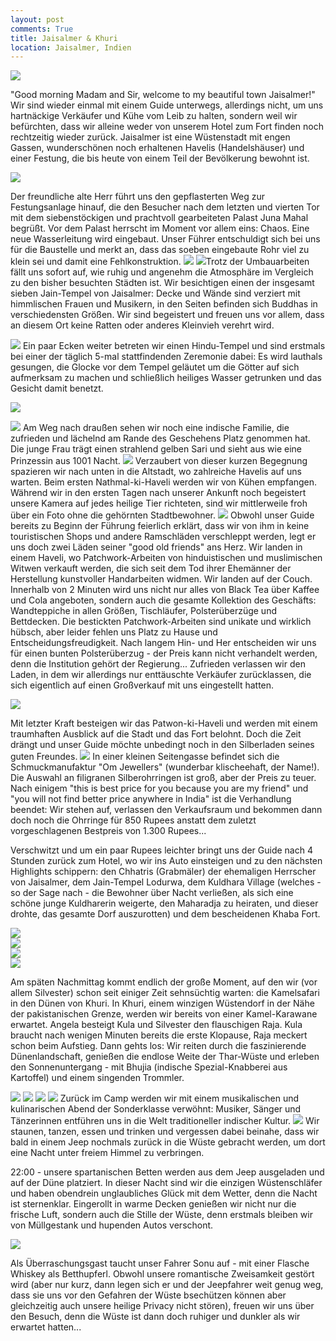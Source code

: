 ```yaml
---
layout: post
comments: True
title: Jaisalmer & Khuri
location: Jaisalmer, Indien
---
```

<p>
<a href='http://whataboutas.data.s3.amazonaws.com/images/2015-04-12-jaisalmer-khuri/DSC_1024.JPG' data-lightbox='Post' title='In einem Jain-Tempel von Jaisalmer'
><img class='img-wide' src='http://whataboutas.data.s3.amazonaws.com/images/2015-04-12-jaisalmer-khuri/previews/DSC_1024.jpg' /></a>
</p>
<p>
"Good morning Madam and Sir, welcome to my beautiful town Jaisalmer!" Wir sind wieder einmal mit einem Guide unterwegs, allerdings nicht, um uns hartnäckige Verkäufer und Kühe vom Leib zu halten, sondern weil wir befürchten, dass wir alleine weder von unserem Hotel zum Fort finden noch rechtzeitig wieder zurück. Jaisalmer ist eine Wüstenstadt mit engen Gassen, wunderschönen noch erhaltenen Havelis (Handelshäuser) und einer Festung, die bis heute von einem Teil der Bevölkerung bewohnt ist.
</p>
<!--more-->
<p>
<a href='http://whataboutas.data.s3.amazonaws.com/images/2015-04-12-jaisalmer-khuri/DSC_0977.JPG' data-lightbox='Post' title='Aufstieg zum Fort von Jaisalmer'
><img class='img-wide' src='http://whataboutas.data.s3.amazonaws.com/images/2015-04-12-jaisalmer-khuri/DSC_0977.JPG' /></a>
</p>
<p>
Der freundliche alte Herr führt uns den gepflasterten Weg zur Festungsanlage hinauf, die den Besucher nach dem letzten und vierten Tor mit dem siebenstöckigen und prachtvoll gearbeiteten Palast Juna Mahal begrüßt. Vor dem Palast herrscht im Moment vor allem eins: Chaos. Eine neue Wasserleitung wird eingebaut. Unser Führer entschuldigt sich bei uns für die Baustelle und merkt an, dass das soeben eingebaute Rohr viel zu klein sei und damit eine Fehlkonstruktion.
<a href='http://whataboutas.data.s3.amazonaws.com/images/2015-04-12-jaisalmer-khuri/DSC_0995.JPG' class='imageslink' data-lightbox='Post' title='Im Fort'
><img class='links' src='http://whataboutas.data.s3.amazonaws.com/images/2015-04-12-jaisalmer-khuri/thumbs/DSC_0995.JPG' /></a>
<a href='http://whataboutas.data.s3.amazonaws.com/images/2015-04-12-jaisalmer-khuri/DSC_0999.JPG' class='imageslink' data-lightbox='Post' title='Jai-Tempel'
><img class='rechts' src='http://whataboutas.data.s3.amazonaws.com/images/2015-04-12-jaisalmer-khuri/thumbs/DSC_0999.JPG' /></a>Trotz der Umbauarbeiten fällt uns sofort auf, wie ruhig und angenehm die Atmosphäre im Vergleich zu den bisher besuchten Städten ist. 
Wir besichtigen einen der insgesamt sieben Jain-Tempel von Jaisalmer: Decke und Wände sind verziert mit himmlischen Frauen und Musikern, in den Seiten befinden sich Buddhas in verschiedensten Größen. Wir sind begeistert und freuen uns vor allem, dass an diesem Ort keine Ratten oder anderes Kleinvieh verehrt wird.
</p>
<p>
<a href='http://whataboutas.data.s3.amazonaws.com/images/2015-04-12-jaisalmer-khuri/DSC_1031.JPG' data-lightbox='Post' title='Bääh'
><img class='img-wide' src='http://whataboutas.data.s3.amazonaws.com/images/2015-04-12-jaisalmer-khuri/DSC_1031.JPG' /></a>
Ein paar Ecken weiter betreten wir einen Hindu-Tempel und sind erstmals bei einer der täglich 5-mal stattfindenden Zeremonie dabei: Es wird lauthals gesungen, die Glocke vor dem Tempel geläutet um die Götter auf sich aufmerksam zu machen und schließlich heiliges Wasser getrunken und das Gesicht damit benetzt.
</p>
<p>
<a href='http://whataboutas.data.s3.amazonaws.com/images/2015-04-12-jaisalmer-khuri/DSC_1044.JPG' data-lightbox='Post' title='Zeremonie im Hindu-Tempel'
><img class='img-wide' src='http://whataboutas.data.s3.amazonaws.com/images/2015-04-12-jaisalmer-khuri/DSC_1044.JPG' /></a>
</p>
<p>
<a href='http://whataboutas.data.s3.amazonaws.com/images/2015-04-12-jaisalmer-khuri/DSC_1067.JPG' class='imageslink' data-lightbox='Post' title='Blick über Jaisalmer'
><img class='rechts' src='http://whataboutas.data.s3.amazonaws.com/images/2015-04-12-jaisalmer-khuri/thumbs/DSC_1067.JPG' /></a>
Am Weg nach draußen sehen wir noch eine indische Familie, die zufrieden und lächelnd am Rande des Geschehens Platz genommen hat. Die junge Frau trägt einen strahlend gelben Sari und sieht aus wie eine Prinzessin aus 1001 Nacht.
<a href='http://whataboutas.data.s3.amazonaws.com/images/2015-04-12-jaisalmer-khuri/DSC_1040.JPG' class='imageslink' data-lightbox='Post' title='Immer diese Kühe!'
><img class='links' src='http://whataboutas.data.s3.amazonaws.com/images/2015-04-12-jaisalmer-khuri/thumbs/DSC_1040.JPG' /></a>
Verzaubert von dieser kurzen Begegnung spazieren wir nach unten in die Altstadt, wo zahlreiche Havelis auf uns warten. Beim ersten Nathmal-ki-Haveli werden wir von Kühen empfangen. Während wir in den ersten Tagen nach unserer Ankunft noch begeistert unsere Kamera auf jedes heilige Tier richteten, sind wir mittlerweile froh über ein Foto ohne die gehörnten Stadtbewohner.
<a href='http://whataboutas.data.s3.amazonaws.com/images/2015-04-12-jaisalmer-khuri/DSC_1105.JPG' class='imageslink' data-lightbox='Post' title='Haveli mit.. was sonst? Kuh.'
><img class='rechts' src='http://whataboutas.data.s3.amazonaws.com/images/2015-04-12-jaisalmer-khuri/thumbs/DSC_1105.JPG' /></a>
Obwohl unser Guide bereits zu Beginn der Führung feierlich erklärt, dass wir von ihm in keine touristischen Shops und andere Ramschläden verschleppt werden, legt er uns doch zwei Läden seiner "good old friends" ans Herz. Wir landen in einem Haveli, wo Patchwork-Arbeiten von hinduistischen und muslimischen Witwen verkauft werden, die sich seit dem Tod ihrer Ehemänner der Herstellung kunstvoller Handarbeiten widmen. Wir landen auf der Couch. Innerhalb von 2 Minuten wird uns nicht nur alles von Black Tea über Kaffee und Cola angeboten, sondern auch die gesamte Kollektion des Geschäfts: Wandteppiche in allen Größen, Tischläufer, Polsterüberzüge und Bettdecken. Die bestickten Patchwork-Arbeiten sind unikate und wirklich hübsch, aber leider fehlen uns Platz zu Hause und Entscheidungsfreudigkeit. Nach langem Hin- und Her entscheiden wir uns für einen bunten Polsterüberzug - der Preis kann nicht verhandelt werden, denn die Institution gehört der Regierung... Zufrieden verlassen wir den Laden, in dem wir allerdings nur enttäuschte Verkäufer zurücklassen, die sich eigentlich auf einen Großverkauf mit uns eingestellt hatten.
</p>
<p>
<a href='http://whataboutas.data.s3.amazonaws.com/images/2015-04-12-jaisalmer-khuri/DSC_1132.JPG' data-lightbox='Post' title='Fort von Jaisalmer in ganzer Pracht'
><img class='img-wide' src='http://whataboutas.data.s3.amazonaws.com/images/2015-04-12-jaisalmer-khuri/DSC_1132.JPG' /></a>
</p>
<p>
Mit letzter Kraft besteigen wir das Patwon-ki-Haveli und werden mit einem traumhaften Ausblick auf die Stadt und das Fort belohnt. Doch die Zeit drängt und unser Guide möchte unbedingt noch in den Silberladen seines guten Freundes.
<a href='http://whataboutas.data.s3.amazonaws.com/images/2015-04-12-jaisalmer-khuri/DSC_1121.JPG' class='imageslink' data-lightbox='Post' title='Haveli, Innenhof'
><img class='rechts' src='http://whataboutas.data.s3.amazonaws.com/images/2015-04-12-jaisalmer-khuri/thumbs/DSC_1121.JPG' /></a>
In einer kleinen Seitengasse befindet sich die Schmuckmanufaktur "Om Jewellers" (wunderbar klischeehaft, der Name!). Die Auswahl an filigranen Silberohrringen ist groß, aber der Preis zu teuer. Nach einigem "this is best price for you because you are my friend" und "you will not find better price anywhere in India" ist die Verhandlung beendet: Wir stehen auf, verlassen den Verkaufsraum und bekommen dann doch noch die Ohrringe für 850 Rupees anstatt dem zuletzt vorgeschlagenen Bestpreis von 1.300 Rupees...
</p>
<p>
Verschwitzt und um ein paar Rupees leichter bringt uns der Guide nach 4 Stunden zurück zum Hotel, wo wir ins Auto einsteigen und zu den nächsten Highlights schippern: den Chhatris (Grabmäler) der ehemaligen Herrscher von Jaisalmer, dem Jain-Tempel Lodurwa, dem Kuldhara Village (welches - so der Sage nach - die Bewohner über Nacht verließen, als sich eine schöne junge Kuldharerin weigerte, den Maharadja zu heiraten, und dieser drohte, das gesamte Dorf auszurotten) und dem bescheidenen Khaba Fort.
</p>
<p>
<div class='image-frame'>
<div class='nailthumb-container square-thumb'><a href='http://whataboutas.data.s3.amazonaws.com/images/2015-04-12-jaisalmer-khuri/DSC_1153.JPG' class='imageslink' data-lightbox='Gallery' title='Bei den Chhatris (Grabmäler)'
><img class='images' src='http://whataboutas.data.s3.amazonaws.com/images/2015-04-12-jaisalmer-khuri/thumbs/DSC_1153.JPG' /></a>
</div>
<div class='nailthumb-container square-thumb'><a href='http://whataboutas.data.s3.amazonaws.com/images/2015-04-12-jaisalmer-khuri/DSC_1203.JPG' class='imageslink' data-lightbox='Gallery' title='Eingang zum Jain-Tempel Lodurwa'
><img class='images' src='http://whataboutas.data.s3.amazonaws.com/images/2015-04-12-jaisalmer-khuri/thumbs/DSC_1203.JPG' /></a>
</div>
<div class='nailthumb-container square-thumb'><a href='http://whataboutas.data.s3.amazonaws.com/images/2015-04-12-jaisalmer-khuri/DSC_1213.JPG' class='imageslink' data-lightbox='Gallery' title='Kuldhara Village'
><img class='images' src='http://whataboutas.data.s3.amazonaws.com/images/2015-04-12-jaisalmer-khuri/thumbs/DSC_1213.JPG' /></a>
</div>
<div class='nailthumb-container square-thumb'><a href='http://whataboutas.data.s3.amazonaws.com/images/2015-04-12-jaisalmer-khuri/DSC_1245.JPG' class='imageslink' data-lightbox='Gallery' title='Khaba Fort'
><img class='images' src='http://whataboutas.data.s3.amazonaws.com/images/2015-04-12-jaisalmer-khuri/thumbs/DSC_1245.JPG' /></a>
</div>
</div>
</p>
<p>
Am späten Nachmittag kommt endlich der große Moment, auf den wir (vor allem Silvester) schon seit einiger Zeit sehnsüchtig warten: die Kamelsafari in den Dünen von Khuri. In Khuri, einem winzigen Wüstendorf in der Nähe der pakistanischen Grenze, werden wir bereits von einer Kamel-Karawane erwartet. Angela besteigt Kula und Silvester den flauschigen Raja. Kula braucht nach wenigen Minuten bereits die erste Klopause, Raja meckert schon beim Aufstieg.
Dann gehts los: Wir reiten durch die faszinierende Dünenlandschaft, genießen die endlose Weite der Thar-Wüste und erleben den Sonnenuntergang - mit Bhujia (indische Spezial-Knabberei aus Kartoffel) und einem singenden Trommler.
</p>
<p>
<a href='http://whataboutas.data.s3.amazonaws.com/images/2015-04-12-jaisalmer-khuri/DSC_1276.JPG' data-lightbox='Post' title='Angela und Silvester auf ihren Wüstenschiffen'
><img class='img-wide' src='http://whataboutas.data.s3.amazonaws.com/images/2015-04-12-jaisalmer-khuri/DSC_1276.JPG' /></a>
<a href='http://whataboutas.data.s3.amazonaws.com/images/2015-04-12-jaisalmer-khuri/DSC_1339.JPG' data-lightbox='Post' title='Relaxen in der Wüste'
><img class='img-wide' src='http://whataboutas.data.s3.amazonaws.com/images/2015-04-12-jaisalmer-khuri/DSC_1339.JPG' /></a>
<a href='http://whataboutas.data.s3.amazonaws.com/images/2015-04-12-jaisalmer-khuri/DSC_1311.JPG' data-lightbox='Post' title='Auf der Suche nach der goldenen Sonne...'
><img class='img-wide' src='http://whataboutas.data.s3.amazonaws.com/images/2015-04-12-jaisalmer-khuri/DSC_1311.JPG' /></a>
<a href='http://whataboutas.data.s3.amazonaws.com/images/2015-04-12-jaisalmer-khuri/DSC_1369.JPG' data-lightbox='Post' title='Stimmungsvolle Musik beim Sonnenuntergang'
><img class='img-wide' src='http://whataboutas.data.s3.amazonaws.com/images/2015-04-12-jaisalmer-khuri/DSC_1369.JPG' /></a>
Zurück im Camp werden wir mit einem musikalischen und kulinarischen Abend der Sonderklasse verwöhnt: Musiker, Sänger und Tänzerinnen entführen uns in die Welt traditioneller indischer Kultur.
<a href='http://whataboutas.data.s3.amazonaws.com/images/2015-04-12-jaisalmer-khuri/DSC_1402.JPG' data-lightbox='Post' title='Musik und Tanz in Khuri'
><img class='img-wide' src='http://whataboutas.data.s3.amazonaws.com/images/2015-04-12-jaisalmer-khuri/DSC_1402.JPG' /></a>
Wir staunen, tanzen, essen und trinken und vergessen dabei beinahe, dass wir bald in einem Jeep nochmals zurück in die Wüste gebracht werden, um dort eine Nacht unter freiem Himmel zu verbringen.
</p>
<p>
22:00 - unsere spartanischen Betten werden aus dem Jeep ausgeladen und auf der Düne platziert. In dieser Nacht sind wir die einzigen Wüstenschläfer und haben obendrein unglaubliches Glück mit dem Wetter, denn die Nacht ist sternenklar. Eingerollt in warme Decken genießen wir nicht nur die frische Luft, sondern auch die Stille der Wüste, denn erstmals bleiben wir von Müllgestank und hupenden Autos verschont.
</p>
<p>
<a href='http://whataboutas.data.s3.amazonaws.com/images/2015-04-12-jaisalmer-khuri/DSC_1414.JPG' data-lightbox='Post' title='Unser Jeepfahrer aus Khuri und Silvester beim Bett machen - mitten auf den Dünen der indischen Wüste'
><img class='img-wide' src='http://whataboutas.data.s3.amazonaws.com/images/2015-04-12-jaisalmer-khuri/DSC_1414.JPG' /></a>
</p>
<p>
Als Überraschungsgast taucht unser Fahrer Sonu auf - mit einer Flasche Whiskey als Betthupferl. Obwohl unsere romantische Zweisamkeit gestört wird (aber nur kurz, dann legen sich er und der Jeepfahrer weit genug weg, dass sie uns vor den Gefahren der Wüste bsechützen können aber gleichzeitig auch unsere heilige Privacy nicht stören), freuen wir uns über den Besuch, denn die Wüste ist dann doch ruhiger und dunkler als wir erwartet hatten...
